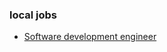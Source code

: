 ### local jobs
- [Software development engineer](https://www.jobbank.gc.ca/jobsearch/jobposting/41174378?token=-71:4:-79:-79:-32:-105:-116:47:-106:51:-7:59:-4:-9:41:-107:8:-3:91:39:-119:1:74:31:-21:36:77:-12:-14:-100:-71:-106:-90:38:93:-12:-96:62:93:59&subid=13949912&source=ja)
